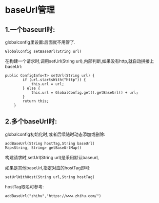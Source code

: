 # baseUrl管理

## 1.一个baseurl时:

globalconfig里设置:后面就不用管了.

```
GlobalConfig setBaseUrl(String url)
```

在构建一个请求时,调用setUrl(String url),内部判断,如果没有http,就自动拼接上baseUrl:

```
public ConfigInfo<T> setUrl(String url) {
        if (url.startsWith("http")) {
            this.url = url;
        } else {
            this.url = GlobalConfig.get().getBaseUrl() + url;
        }
        return this;
    }
```

## 2.多个baseUrl时:

globalconfig初始化时,或者后续随时动态添加或删除:

```
addBaseUrl(String hostTag,String baseUrl)
Map<String, String> getBaseUrlMap()
```

构建请求时,setUrl(String url)是采用默认baseurl,

如果是其他baseUrl,指定对应的hostTag即可:

```
setUrlWithHost(String url,String hostTag)
```

hostTag取名可参考:

```
addBaseUrl("zhihu","https://www.zhihu.com/")
```

